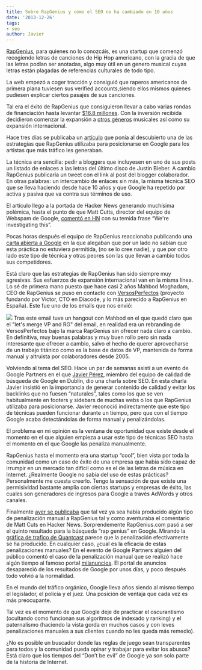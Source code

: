 ```yaml
---
title: Sobre RapGenius y cómo el SEO no ha cambiado en 10 años
date: '2013-12-26'
tags:
- seo
author: Javier
---
```


[RapGenius](http://rapgenius.com), para quienes no lo conozcáis, es una startup que comenzó recogiendo letras de canciones de Hip Hop americano, con la gracia de que las letras podían ser anotadas, algo muy útil en un genero musical cuyas letras están plagadas de referencias culturales de todo tipo.

La web empezó a coger tracción y consiguió que raperos americanos de primera plana tuviesen sus 
verified accounts,siendo ellos mismos quienes pudiesen explicar ciertos pasajes de sus canciones.

Tal era el éxito de RapGenius que consiguieron llevar a cabo varias rondas de financiación hasta levantar 
[$16.8 millones](http://www.crunchbase.com/company/rap-genius). Con la inversión recibida decidieron comenzar la expansión a 
[otros géneros](http://rock.rapgenius.com/) musicales así como su expansión internacional.

Hace tres días se publicaba un 
[artículo](http://jmarbach.com/rapgenius-growth-hack-exposed) que ponía al descubierto una de las estrategias que RapGenius utilizaba para posicionarse en Google para los artistas que más tráfico les generaban.


La técnica era sencilla: pedir a bloggers que incluyesen en uno de sus posts un listado de enlaces a las letras del último disco de Justin Bieber. A cambio RapGenius publicaría un tweet con el link al post del blogger colaborador. En otras palabras: un intercambio de enlaces sin más, la misma técnica SEO que se lleva haciendo desde hace 10 años y que Google ha repetido por activa y pasiva que va contra sus términos de uso.

El artículo llego a la portada de Hacker News generando muchísima polémica, hasta el punto de que Matt Cutts, director del equipo de Webspam de Google, 
[comentó en HN](https://news.ycombinator.com/item?id=6957463) con su temida frase “We're investigating this”.

Pocas horas después el equipo de RapGenius reaccionaba publicando una 
[carta abierta a Google](http://news.rapgenius.com/Rap-genius-founders-open-letter-to-google-about-rap-genius-seo-lyrics) en la que alegaban que por un lado no sabían que esta práctica no estuviera permitida, (no se lo cree nadie), y que por otro lado este tipo de técnica y otras peores son las que llevan a cambio todos sus competidores.

Está claro que las estrategias de RapGenius han sido siempre muy agresivas. Sus esfuerzos de expansión internacional van en la misma línea. Lo sé de primera mano puesto que hace casi 2 años Mahbod Moghadam, CEO de RapGenius se puso en contacto con 
[VersosPerfectos](http://versosperfectos.com) (proyecto fundando por Victor, CTO en Diacode, y lo más parecido a RapGenius en España). Este fue uno de los emails que nos envió:

![](http://blog.diacode.com/wp-content/uploads/2013/12/email1.png)
Tras este email tuve un hangout con Mahbod en el que quedó claro que el "let's merge VP and RG" del email, en realidad era un rebranding de VersosPerfectos bajo la marca RapGenius sin ofrecer nada claro a cambio. En definitiva, muy buenas palabras y muy buen rollo pero sin nada interesante que ofrecer a cambio, salvo el hecho de querer aprovecharse de un trabajo titánico como es la base de datos de VP, mantenida de forma manual y altruista por colaboradores desde 2005.

Volviendo al tema del SEO. Hace un par de semanas asistí a un evento de Google Partners en el que 
[Javier Pérez](https://twitter.com/JavierTweeting), miembro del equipo de calidad de búsqueda de Google en Dublín, dio una charla sobre SEO. En esta charla Javier insistió en la importancia de generar contenido de calidad y evitar los backlinks que no fuesen “naturales”, tales como los que se ven habitualmente en footers y sidebars de muchas webs o los que RapGenius utilizaba para posicionarse. Javier reconoció indirectamente que este tipo de técnicas pueden funcionar durante un tiempo, pero que con el tiempo Google acaba detectándolas de forma manual y penalizándolas.

El problema en mi opinión es la ventana de oportunidad que existe desde el momento en el que alguien empieza a usar este tipo de técnicas SEO hasta el momento en el que Google las penaliza manualmente.

RapGenius hasta el momento era una startup “cool”, bien vista por toda la comunidad como un caso de éxito de una empresa que había sido capaz de irrumpir en un mercado tan difícil como es el de las letras de música en Internet. ¿Realmente Google no sabía del uso de estas prácticas? Personalmente me cuesta creerlo. Tengo la sensación de que existe una permisividad bastante amplia con ciertas startups y empresas de éxito, las cuales son generadores de ingresos para Google a través AdWords y otros canales.

Finalmente 
[ayer se publicaba](http://www.theverge.com/2013/12/25/5243716/rap-genius-plummets-in-google-results-apologizes-for-spammy-seo) que tal vez ya sea había producido algún tipo de penalización manual a RapGenius tal y como aventuraba el comentario de Matt Cuts en Hacker News. Sorprendemente RapGenius.com pasó a ser el quinto resultado para la búsqueda “rap genius” en Google. Mirando la 
[gráfica de trafico de Quantcast](https://www.quantcast.com/rapgenius.com?country=GLOBAL) parece que la penalización efectivamente se ha producido. En cualquier caso, ¿cual es la eficacia de estas penalizaciones manuales? En el evento de Google Partners alguien del público comentó el caso de la penalización manual que se realizó hace algún tiempo al famoso portal 
[milanuncios](http://www.milanuncios.com). El portal de anuncios desapareció de los resultados de Google por unos días, y poco después todo volvió a la normalidad.

En el mundo del tráfico orgánico, Google lleva años siendo al mismo tiempo el legislador, el policía y el juez. Una posición de ventaja que cada vez es más preocupante.

Tal vez es el momento de que Google deje de practicar el oscurantismo (ocultando como funcionan sus algoritmos de indexado y ranking) y el paternalismo (haciendo la vista gorda en muchos casos y con leves penalizaciones manuales a sus clientes cuando no les queda más remedio).

¿No es posible un buscador donde las reglas de juego sean transparentes para todos y la comunidad pueda opinar y trabajar para evitar los abusos? Está claro que los tiempos del “Don’t be evil” de Google ya son solo parte de la historia de Internet.
